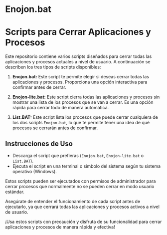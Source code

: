 # Enojon.bat
# Scripts para Cerrar Aplicaciones y Procesos

Este repositorio contiene varios scripts diseñados para cerrar todas las aplicaciones y procesos actuales a nivel de usuario. A continuación se describen los tres tipos de scripts disponibles:

1. **Enojon.bat:** Este script te permite elegir si deseas cerrar todas las aplicaciones y procesos. Proporciona una opción interactiva para confirmar antes de cerrar.

2. **Enojon-lite.bat:** Este script cierra todas las aplicaciones y procesos sin mostrar una lista de los procesos que se van a cerrar. Es una opción rápida para cerrar todo de manera automática.

3. **List.BAT:** Este script lista los procesos que puede cerrar cualquiera de los dos scripts `Enojon.bat`, lo que te permite tener una idea de qué procesos se cerrarán antes de confirmar.

## Instrucciones de Uso

- Descarga el script que prefieras (`Enojon.bat`, `Enojon-lite.bat` o `List.BAT`).
- Ejecuta el script en una terminal o símbolo del sistema según tu sistema operativo (Windows).

Estos scripts pueden ser ejecutados con permisos de administrador para cerrar procesos que normalmente no se pueden cerrar en modo usuario estándar.

Asegúrate de entender el funcionamiento de cada script antes de ejecutarlo, ya que cerrará todas las aplicaciones y procesos activos a nivel de usuario.

¡Usa estos scripts con precaución y disfruta de su funcionalidad para cerrar aplicaciones y procesos de manera rápida y efectiva!